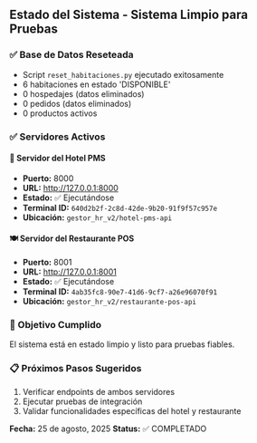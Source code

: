 ## Estado del Sistema - Sistema Limpio para Pruebas

### ✅ Base de Datos Reseteada
- Script `reset_habitaciones.py` ejecutado exitosamente
- 6 habitaciones en estado 'DISPONIBLE'
- 0 hospedajes (datos eliminados)
- 0 pedidos (datos eliminados)
- 0 productos activos

### ✅ Servidores Activos

#### 🏨 Servidor del Hotel PMS
- **Puerto:** 8000
- **URL:** http://127.0.0.1:8000
- **Estado:** ✅ Ejecutándose
- **Terminal ID:** `640d2b2f-2c8d-42de-9b20-91f9f57c957e`
- **Ubicación:** `gestor_hr_v2/hotel-pms-api`

#### 🍽️ Servidor del Restaurante POS
- **Puerto:** 8001
- **URL:** http://127.0.0.1:8001
- **Estado:** ✅ Ejecutándose
- **Terminal ID:** `4ab35fc8-90e7-41d6-9cf7-a26e96070f91`
- **Ubicación:** `gestor_hr_v2/restaurante-pos-api`

### 🎯 Objetivo Cumplido
El sistema está en estado limpio y listo para pruebas fiables.

### 📋 Próximos Pasos Sugeridos
1. Verificar endpoints de ambos servidores
2. Ejecutar pruebas de integración
3. Validar funcionalidades específicas del hotel y restaurante

**Fecha:** 25 de agosto, 2025
**Status:** ✅ COMPLETADO
